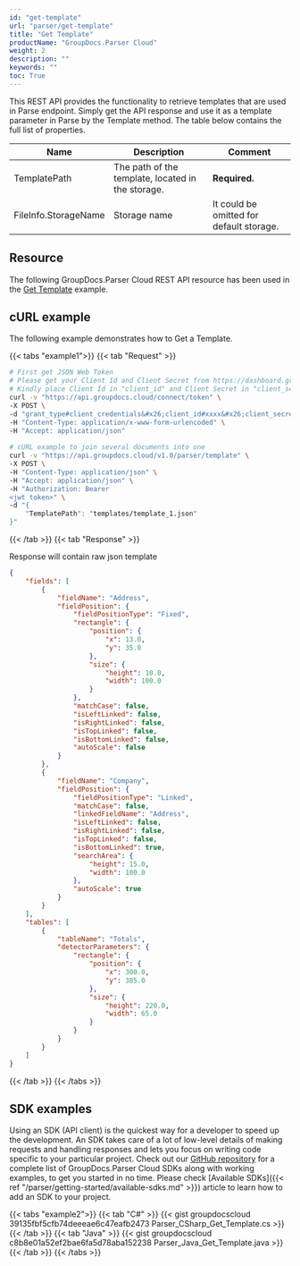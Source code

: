```yaml
---
id: "get-template"
url: "parser/get-template"
title: "Get Template"
productName: "GroupDocs.Parser Cloud"
weight: 2
description: ""
keywords: ""
toc: True
---
```


This REST API provides the functionality to retrieve templates that are used in Parse endpoint. Simply get the API response and use it as a template parameter in Parse by the Template method. The table below contains the full list of properties.

|Name|Description|Comment
|---|---|---
|TemplatePath|The path of the template, located in the storage.|**Required.**
|FileInfo.StorageName|Storage name|It could be omitted for default storage.

## Resource

The following GroupDocs.Parser Cloud REST API resource has been used in the [Get Template](https://apireference.groupdocs.cloud/parser/#/Template/GetTemplate) example.

## cURL example

The following example demonstrates how to Get a Template.

{{< tabs "example1">}}
{{< tab "Request" >}}

```bash
# First get JSON Web Token
# Please get your Client Id and Client Secret from https://dashboard.groupdocs.cloud/applications.
# Kindly place Client Id in "client_id" and Client Secret in "client_secret" argument.
curl -v "https://api.groupdocs.cloud/connect/token" \
-X POST \
-d "grant_type#client_credentials&#x26;client_id#xxxx&#x26;client_secret#xxxx" \
-H "Content-Type: application/x-www-form-urlencoded" \
-H "Accept: application/json"
   
# cURL example to join several documents into one
curl -v "https://api.groupdocs.cloud/v1.0/parser/template" \
-X POST \
-H "Content-Type: application/json" \
-H "Accept: application/json" \
-H "Authorization: Bearer 
<jwt token>" \
-d "{
    "TemplatePath": "templates/template_1.json"
}"
```

{{< /tab >}}
{{< tab "Response" >}}

Response will contain raw json template

```json
{
    "fields": [
        {
            "fieldName": "Address",
            "fieldPosition": {
                "fieldPositionType": "Fixed",
                "rectangle": {
                    "position": {
                        "x": 13.0,
                        "y": 35.0
                    },
                    "size": {
                        "height": 10.0,
                        "width": 100.0
                    }
                },
                "matchCase": false,
                "isLeftLinked": false,
                "isRightLinked": false,
                "isTopLinked": false,
                "isBottomLinked": false,
                "autoScale": false
            }
        },
        {
            "fieldName": "Company",
            "fieldPosition": {
                "fieldPositionType": "Linked",
                "matchCase": false,
                "linkedFieldName": "Address",
                "isLeftLinked": false,
                "isRightLinked": false,
                "isTopLinked": false,
                "isBottomLinked": true,
                "searchArea": {
                    "height": 15.0,
                    "width": 100.0
                },
                "autoScale": true
            }
        }
    ],
    "tables": [
        {
            "tableName": "Totals",
            "detectorParameters": {
                "rectangle": {
                    "position": {
                        "x": 300.0,
                        "y": 385.0
                    },
                    "size": {
                        "height": 220.0,
                        "width": 65.0
                    }
                }
            }
        }
    ]
}
```

{{< /tab >}}
{{< /tabs >}}

## SDK examples

Using an SDK (API client) is the quickest way for a developer to speed up the development. An SDK takes care of a lot of low-level details of making requests and handling responses and lets you focus on writing code specific to your particular project. Check out our [GitHub repository](https://github.com/groupdocs-parser-cloud) for a complete list of GroupDocs.Parser Cloud SDKs along with working examples, to get you started in no time. Please check [Available SDKs]({{< ref "/parser/getting-started/available-sdks.md" >}}) article to learn how to add an SDK to your project.

{{< tabs "example2">}}
{{< tab "C#" >}}
{{< gist groupdocscloud 39135fbf5cfb74deeeae6c47eafb2473 Parser_CSharp_Get_Template.cs >}}
{{< /tab >}}
{{< tab "Java" >}}
{{< gist groupdocscloud c8b8e01a52ef2bae6fa5d78aba152238 Parser_Java_Get_Template.java >}}
{{< /tab >}}
{{< /tabs >}}
